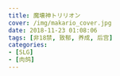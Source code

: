 ```yaml
---
title: 魔壊神トリリオン
cover: /img/makario_cover.jpg
date: 2018-11-23 01:08:06
tags: [非18禁, 致郁, 养成, 后宫]
categories:
- [SLG]
- [肉鸽]
---
```

